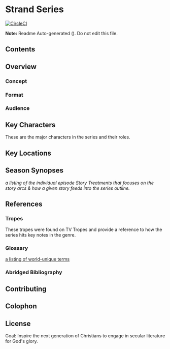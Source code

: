 # Strand Series

[![CircleCI](https://circleci.com/gh/Merovex/stranded-series.svg?style=shield)](https://circleci.com/gh/Merovex/stranded-series)

**Note:** Readme Auto-generated  (<!-- time -->). Do not edit this file.

<!-- concept-overview -->

## Contents

<!-- toc -->

## Overview

### Concept

<!-- setting-overview -->

### Format

<!-- format-overview -->

### Audience

<!-- audience -->

<!-- series-outline -->

## Key Characters

These are the major characters in the series and their roles.

<!-- major-character-section -->

## Key Locations

<!-- location-section -->

## Season Synopses

_a listing of the individual episode Story Treatments that focuses on the story arcs & how a given story feeds into the series outline._

<!-- season-section -->

## References

### Tropes

These tropes were found on TV Tropes and provide a reference to how the series hits key notes in the genre.

<!-- trope-section -->

### Glossary

[a listing of world-unique terms](./series-bible/GG-Glossary/glossary.md)

### Abridged Bibliography

<!-- references -->

## Contributing

<!-- contributing -->

## Colophon

<!-- colophon -->

## License

<!-- license -->

Goal: Inspire the next generation of Christians to engage in secular literature for God's glory.
